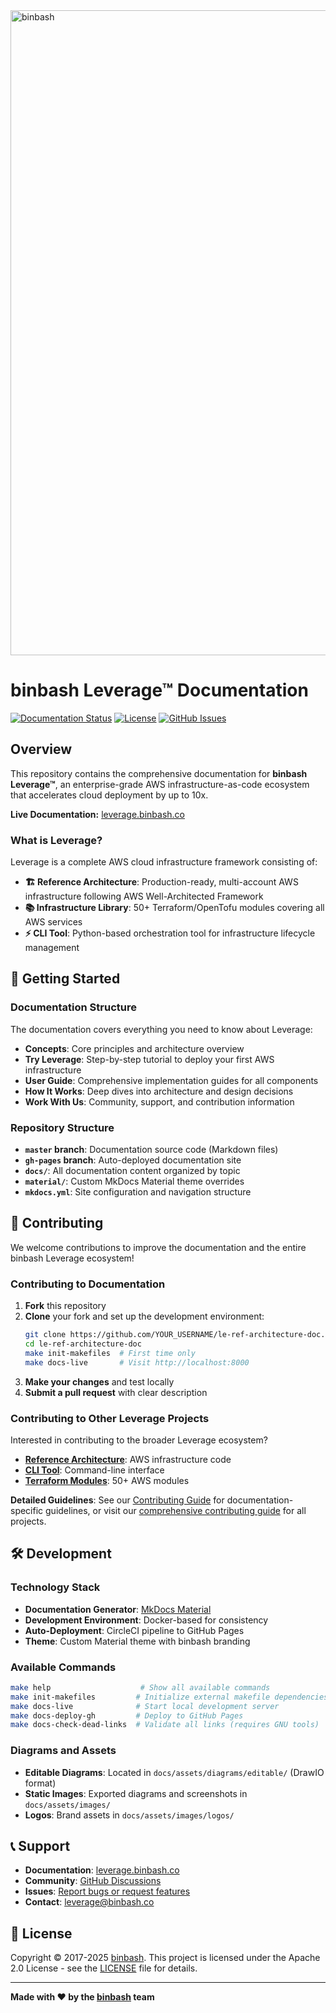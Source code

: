 <a href="https://github.com/binbashar">
    <img src="https://raw.githubusercontent.com/binbashar/le-ref-architecture-doc/master/docs/assets/images/logos/binbash-leverage-banner.png" width="1032" align="left" alt="binbash"/>
</a>
<br clear="left"/>

# binbash Leverage™ Documentation

[![Documentation Status](https://img.shields.io/badge/docs-leverage.binbash.co-blue)](https://leverage.binbash.co)
[![License](https://img.shields.io/badge/License-Apache%202.0-blue.svg)](https://opensource.org/licenses/Apache-2.0)
[![GitHub Issues](https://img.shields.io/github/issues/binbashar/le-ref-architecture-doc)](https://github.com/binbashar/le-ref-architecture-doc/issues)

## Overview

This repository contains the comprehensive documentation for **binbash Leverage™**, an enterprise-grade AWS infrastructure-as-code ecosystem that accelerates cloud deployment by up to 10x.

**Live Documentation:** [leverage.binbash.co](https://leverage.binbash.co)

### What is Leverage?

Leverage is a complete AWS cloud infrastructure framework consisting of:

- **🏗️ Reference Architecture**: Production-ready, multi-account AWS infrastructure following AWS Well-Architected Framework
- **📚 Infrastructure Library**: 50+ Terraform/OpenTofu modules covering all AWS services
- **⚡ CLI Tool**: Python-based orchestration tool for infrastructure lifecycle management

## 🚀 Getting Started

### Documentation Structure

The documentation covers everything you need to know about Leverage:

- **Concepts**: Core principles and architecture overview
- **Try Leverage**: Step-by-step tutorial to deploy your first AWS infrastructure
- **User Guide**: Comprehensive implementation guides for all components
- **How It Works**: Deep dives into architecture and design decisions
- **Work With Us**: Community, support, and contribution information

### Repository Structure

- **`master` branch**: Documentation source code (Markdown files)
- **`gh-pages` branch**: Auto-deployed documentation site
- **`docs/`**: All documentation content organized by topic
- **`material/`**: Custom MkDocs Material theme overrides
- **`mkdocs.yml`**: Site configuration and navigation structure

## 🤝 Contributing

We welcome contributions to improve the documentation and the entire binbash Leverage ecosystem!

### Contributing to Documentation

1. **Fork** this repository
2. **Clone** your fork and set up the development environment:
   ```bash
   git clone https://github.com/YOUR_USERNAME/le-ref-architecture-doc.git
   cd le-ref-architecture-doc
   make init-makefiles  # First time only
   make docs-live       # Visit http://localhost:8000
   ```
3. **Make your changes** and test locally
4. **Submit a pull request** with clear description

### Contributing to Other Leverage Projects

Interested in contributing to the broader Leverage ecosystem?

- **[Reference Architecture](https://github.com/binbashar/le-tf-infra-aws)**: AWS infrastructure code
- **[CLI Tool](https://github.com/binbashar/leverage)**: Command-line interface
- **[Terraform Modules](https://github.com/topics/binbash-terraform)**: 50+ AWS modules

**Detailed Guidelines**: See our [Contributing Guide](CONTRIBUTING.md) for documentation-specific guidelines, or visit our [comprehensive contributing guide](https://leverage.binbash.co/work-with-us/contributing/) for all projects. 

## 🛠️ Development

### Technology Stack

- **Documentation Generator**: [MkDocs Material](https://squidfunk.github.io/mkdocs-material/)
- **Development Environment**: Docker-based for consistency
- **Auto-Deployment**: CircleCI pipeline to GitHub Pages
- **Theme**: Custom Material theme with binbash branding

### Available Commands

```bash
make help                    # Show all available commands
make init-makefiles         # Initialize external makefile dependencies
make docs-live              # Start local development server
make docs-deploy-gh         # Deploy to GitHub Pages
make docs-check-dead-links  # Validate all links (requires GNU tools)
```

### Diagrams and Assets

- **Editable Diagrams**: Located in `docs/assets/diagrams/editable/` (DrawIO format)
- **Static Images**: Exported diagrams and screenshots in `docs/assets/images/`
- **Logos**: Brand assets in `docs/assets/images/logos/`

## 📞 Support

- **Documentation**: [leverage.binbash.co](https://leverage.binbash.co)
- **Community**: [GitHub Discussions](https://github.com/binbashar/leverage/discussions)
- **Issues**: [Report bugs or request features](https://github.com/binbashar/le-ref-architecture-doc/issues)
- **Contact**: [leverage@binbash.co](mailto:leverage@binbash.co)

## 📄 License

Copyright © 2017-2025 [binbash](https://www.binbash.co). This project is licensed under the Apache 2.0 License - see the [LICENSE](LICENSE.md) file for details.

---

**Made with ❤️ by the [binbash](https://www.binbash.co) team**
